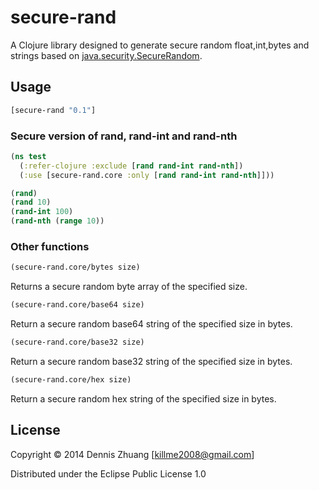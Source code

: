 # secure-rand

A Clojure library designed to generate secure random float,int,bytes and strings based on [java.security.SecureRandom](http://docs.oracle.com/javase/7/docs/api/java/security/SecureRandom.html).

## Usage

``` clojure
[secure-rand "0.1"]
```

### Secure version of  rand, rand-int and rand-nth

``` clojure
(ns test
  (:refer-clojure :exclude [rand rand-int rand-nth])
  (:use [secure-rand.core :only [rand rand-int rand-nth]]))

(rand)
(rand 10)
(rand-int 100)
(rand-nth (range 10))
```

### Other functions

``` clojure
(secure-rand.core/bytes size)
```

Returns a secure random byte array of the specified size.

``` clojure
(secure-rand.core/base64 size)
```

Return a secure random base64 string of the specified size in bytes.

``` clojure
(secure-rand.core/base32 size)
```
Return a secure random base32 string of the specified size in bytes.

``` clojure
(secure-rand.core/hex size)
```
Return a secure random hex string of the specified size in bytes.

## License

Copyright © 2014 Dennis Zhuang [killme2008@gmail.com]

Distributed under the Eclipse Public License 1.0
